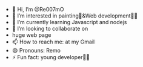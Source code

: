 - 👋 Hi, I’m @Re007mO
- 👀 I’m interested in painting🎨&Web development👩‍💻
- 🌱 I’m currently learning Javascript and nodejs
- 💞️ I’m looking to collaborate on
- huge web page
- 📫 How to reach me: at my Gmail
- 😄 Pronouns: Remo
- ⚡ Fun fact: young developer🐱‍👓

<!---
Re007mO/Re007mO is a ✨ special ✨ repository because its `README.md` (this file) appears on your GitHub profile.
You can click the Preview link to take a look at your changes.
--->
